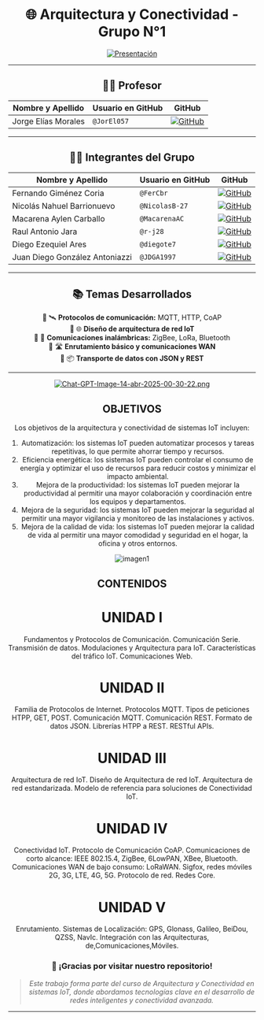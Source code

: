 <div align="center">
  
# 🌐 Arquitectura y Conectividad - Grupo N°1

[![Presentación](https://i.postimg.cc/4yHKDMpw/Presentacion.jpg)](https://postimg.cc/N2YfTdJr)

---

## 👨‍🏫 Profesor

| Nombre y Apellido       | Usuario en GitHub | GitHub |
|-------------------------|-------------------|--------|
| Jorge Elías Morales     | `@JorEl057`       | [![GitHub](https://img.shields.io/badge/github-%23121011.svg?&style=for-the-badge&logo=github&logoColor=white)](https://github.com/JorEl057) |

---

## 👨‍💻 Integrantes del Grupo

| Nombre y Apellido                 | Usuario en GitHub | GitHub |
|-----------------------------------|-------------------|--------|
| Fernando Giménez Coria            | `@FerCbr`         | [![GitHub](https://img.shields.io/badge/github-%23121011.svg?&style=for-the-badge&logo=github&logoColor=white)](https://github.com/FerCbr) |
| Nicolás Nahuel Barrionuevo        | `@NicolasB-27`    | [![GitHub](https://img.shields.io/badge/github-%23121011.svg?&style=for-the-badge&logo=github&logoColor=white)](https://github.com/NicolasB-27) |
| Macarena Aylen Carballo           | `@MacarenaAC`     | [![GitHub](https://img.shields.io/badge/github-%23121011.svg?&style=for-the-badge&logo=github&logoColor=white)](https://github.com/MacarenaAC) |
| Raul Antonio Jara                 | `@r-j28`          | [![GitHub](https://img.shields.io/badge/github-%23121011.svg?&style=for-the-badge&logo=github&logoColor=white)](https://github.com/r-j28) |
| Diego Ezequiel Ares               | `@diegote7`       | [![GitHub](https://img.shields.io/badge/github-%23121011.svg?&style=for-the-badge&logo=github&logoColor=white)](https://github.com/diegote7) |
| Juan Diego González Antoniazzi    | `@JDGA1997`       | [![GitHub](https://img.shields.io/badge/github-%23121011.svg?&style=for-the-badge&logo=github&logoColor=white)](https://github.com/JDGA1997) |

---

## 📚 Temas Desarrollados

💠 🛰️ **Protocolos de comunicación:** MQTT, HTTP, CoAP  
💠 🌐 **Diseño de arquitectura de red IoT**  
💠 📡 **Comunicaciones inalámbricas:** ZigBee, LoRa, Bluetooth  
💠 🛣️ **Enrutamiento básico y comunicaciones WAN**  
💠 📦 **Transporte de datos con JSON y REST**

---

[![Chat-GPT-Image-14-abr-2025-00-30-22.png](https://i.postimg.cc/mgXWVfsz/Chat-GPT-Image-14-abr-2025-00-30-22.png)](https://postimg.cc/CRq2L2dS)

## OBJETIVOS
Los objetivos de la arquitectura y conectividad de sistemas IoT incluyen:
1. Automatización: los sistemas IoT pueden automatizar procesos y tareas
repetitivas, lo que permite ahorrar tiempo y recursos.
2. Eficiencia energética: los sistemas IoT pueden controlar el consumo de
energía y optimizar el uso de recursos para reducir costos y minimizar el
impacto ambiental.
3. Mejora de la productividad: los sistemas IoT pueden mejorar la productividad
al permitir una mayor colaboración y coordinación entre los equipos y
departamentos.
4. Mejora de la seguridad: los sistemas IoT pueden mejorar la seguridad al
permitir una mayor vigilancia y monitoreo de las instalaciones y activos.
5. Mejora de la calidad de vida: los sistemas IoT pueden mejorar la calidad de
vida al permitir una mayor comodidad y seguridad en el hogar, la oficina y otros
entornos.

![imagen1](https://github.com/user-attachments/assets/dfea9cdf-97cf-489d-92c4-d5a3bb885163)

## CONTENIDOS
# UNIDAD I
Fundamentos y Protocolos de Comunicación. Comunicación Serie. Transmisión de
datos. Modulaciones y Arquitectura para IoT. Características del tráfico IoT.
Comunicaciones Web.
# UNIDAD II
Familia de Protocolos de Internet. Protocolos MQTT. Tipos de peticiones HTPP, GET,
POST. Comunicación MQTT. Comunicación REST. Formato de datos JSON. Librerías
HTPP a REST. RESTful APIs.
# UNIDAD III
Arquitectura de red IoT. Diseño de Arquitectura de red IoT. Arquitectura de red
estandarizada. Modelo de referencia para soluciones de Conectividad IoT.
# UNIDAD IV
Conectividad IoT. Protocolo de Comunicación CoAP. Comunicaciones de corto
alcance: IEEE 802.15.4, ZigBee, 6LowPAN, XBee, Bluetooth. Comunicaciones WAN de
bajo consumo: LoRaWAN. Sigfox, redes móviles 2G, 3G, LTE, 4G, 5G. Protocolo de red.
Redes Core.
# UNIDAD V
Enrutamiento. Sistemas de Localización: GPS, Glonass, Galileo, BeiDou, QZSS, NavIc.
Integración con las Arquitecturas, de,Comunicaciones,Móviles.


### 🚀 ¡Gracias por visitar nuestro repositorio!

> _Este trabajo forma parte del curso de Arquitectura y Conectividad en sistemas IoT, donde abordamos tecnologías clave en el desarrollo de redes inteligentes y conectividad avanzada._

---

